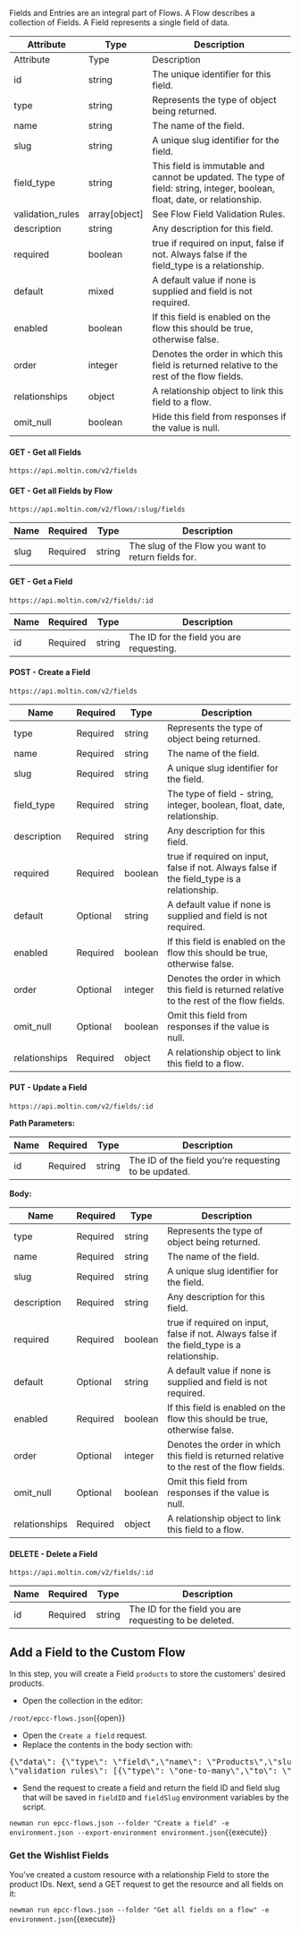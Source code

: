 Fields and Entries are an integral part of Flows. A Flow describes a collection of Fields. A Field represents a single field of data.

|Attribute|	Type|	Description|
|------------|--------------|----------|
|Attribute|	Type|	Description|
|id|	string|	The unique identifier for this field.
|type|	string|	Represents the type of object being returned.|
|name|	string|	The name of the field.|
|slug|	string|	A unique slug identifier for the field.
|field_type|	string|	This field is immutable and cannot be updated. The type of field: string, integer, boolean, float, date, or relationship.|
|validation_rules|	array[object]|	See Flow Field Validation Rules.|
|description	|string|	Any description for this field.|
|required|	boolean|	true if required on input, false  if not. Always false if the field_type is a relationship.|
|default|	mixed|	A default value if none is supplied and field is not required.|
|enabled|	boolean|	If this field is enabled on the flow this should be true, otherwise false.|
|order|	integer|	Denotes the order in which this field is returned relative to the rest of the flow fields.|
|relationships|	object|	A relationship object to link this field to a flow.|
|omit_null|	boolean|	Hide this field from responses if the value is null.|

#### GET - Get all Fields

```url
https://api.moltin.com/v2/fields
```

#### GET - Get all Fields by Flow

```url
https://api.moltin.com/v2/flows/:slug/fields
```

|Name|	Required|	Type|	Description|
|--------|----------|----------|----------|
|slug|	Required|	string|	The slug of the Flow you want to return fields for.|

#### GET - Get a Field

```url
https://api.moltin.com/v2/fields/:id
```

|Name|	Required|	Type|	Description|
|--------|----------|----------|----------|
|id|	Required|	string|	The ID for the field you are requesting.|

#### POST - Create a Field

```url
https://api.moltin.com/v2/fields
```

|Name|	Required|	Type|	Description|
|--------|----------|----------|----------|
|type|	Required|	string|	Represents the type of object being returned.|
|name|	Required|	string|	The name of the field.|
|slug|	Required|	string|	A unique slug identifier for the field.|
|field_type|	Required|	string|	The type of field - string, integer, boolean, float, date, relationship.|
|description|	Required|	string|	Any description for this field.|
|required|	Required|	boolean|	true if required on input, false if not. Always false if the field_type is a relationship.|
|default|	Optional|	string|	A default value if none is supplied and field is not required.|
|enabled|	Required|	boolean|	If this field is enabled on the flow this should be true, otherwise false.|
|order|	Optional|	integer|	Denotes the order in which this field is returned relative to the rest of the flow fields.|
|omit_null|	Optional|	boolean|	Omit this field from responses if the value is null.|
|relationships|	Required|	object|	A relationship object to link this field to a flow.|

#### PUT - Update a Field

```url
https://api.moltin.com/v2/fields/:id
```

**Path Parameters:**

|Name|	Required|	Type|	Description|
|--------|----------|----------|----------|
|id|	Required|	string|	The ID of the field you’re requesting to be updated.|

**Body:**

|Name|	Required|	Type|	Description|
|--------|----------|----------|----------|
|type|	Required|	string|	Represents the type of object being returned.|
|name|	Required|	string|	The name of the field.|
|slug|	Required|	string|	A unique slug identifier for the field.|
|description|	Required|	string|	Any description for this field.|
|required|	Required|	boolean|	true if required on input, false if not. Always false if the field_type is a relationship.|
|default|	Optional|	string|	A default value if none is supplied and field is not required.|
|enabled|	Required|	boolean|	If this field is enabled on the flow this should be true, otherwise false.|
|order|	Optional|	integer|	Denotes the order in which this field is returned relative to the rest of the flow fields.|
|omit_null|	Optional|	boolean|	Omit this field from responses if the value is null.|
|relationships|	Required|	object|	A relationship object to link this field to a flow.|

#### DELETE - Delete a Field

```
https://api.moltin.com/v2/fields/:id
```
|Name|	Required|	Type|	Description|
|--------|----------|----------|----------|
|id|	Required|	string|	The ID for the field you are requesting to be deleted.|


## Add a Field to the Custom Flow

In this step, you will create a Field `products` to store the customers' desired products.

* Open the collection in the editor:

`/root/epcc-flows.json`{{open}}

* Open the `Create a field` request.
* Replace the contents in the body section with:

<pre class="file" data-filename="epcc-flows.json" data-target="insert" data-marker="#FIELD-BODY">
{\"data\": {\"type\": \"field\",\"name\": \"Products\",\"slug\": \"products\",\"field_type\": \"relationship\",
\"validation_rules\": [{\"type\": \"one-to-many\",\"to\": \"products\"}],\"description\": \"Wishlist Products\",\"required\": false,\"enabled\": true,\"relationships\": {\"flow\": {\"data\": {\"type\": \"flow\",\"id\": \"{{flowID}}\"}}}}}
</pre>

* Send the request to create a field and return the field ID and field slug that will be saved in `fieldID` and `fieldSlug` environment variables by the script.

`newman run epcc-flows.json --folder "Create a field" -e environment.json --export-environment environment.json`{{execute}}

### Get the Wishlist Fields

You've created a custom resource with a relationship Field to store the product IDs. Next, send a GET request to get the resource and all fields on it:

`newman run epcc-flows.json --folder "Get all fields on a flow" -e environment.json`{{execute}}
